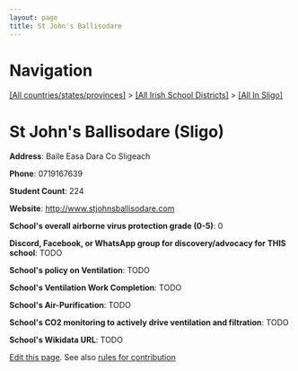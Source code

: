 ```yaml
---
layout: page
title: St John's Ballisodare
---
```

# Navigation

[[All countries/states/provinces]](../../..) > [[All Irish School Districts]](../..) > [[All In Sligo]](..)

# St John's Ballisodare (Sligo)

**Address**: Baile Easa Dara Co Sligeach

**Phone**: 0719167639

**Student Count**: 224

**Website**: <http://www.stjohnsballisodare.com>

**School's overall airborne virus protection grade (0-5)**: 0

**Discord, Facebook, or WhatsApp group for discovery/advocacy for THIS school**: TODO

**School's policy on Ventilation**: TODO

**School's Ventilation Work Completion**: TODO

**School's Air-Purification**: TODO

**School's CO2 monitoring to actively drive ventilation and filtration**: TODO

**School's Wikidata URL**: TODO


[Edit this page](https://github.com/ventilate-schools/Ireland/edit/main/./Sligo/St_John's_Ballisodare.md). See also [rules for contribution](../../../contribution-rules/)
